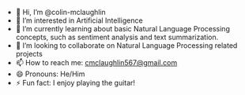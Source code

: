 - 👋 Hi, I’m @colin-mclaughlin
- 👀 I’m interested in Artificial Intelligence
- 🌱 I’m currently learning about basic Natural Language Processing concepts, such as sentiment analysis and text summarization.
- 💞️ I’m looking to collaborate on Natural Language Processing related projects
- 📫 How to reach me: cmclaughlin567@gmail.com
- 😄 Pronouns: He/Him
- ⚡ Fun fact: I enjoy playing the guitar!

<!---
colin-mclaughlin/colin-mclaughlin is a ✨ special ✨ repository because its `README.md` (this file) appears on your GitHub profile.
You can click the Preview link to take a look at your changes.
--->
